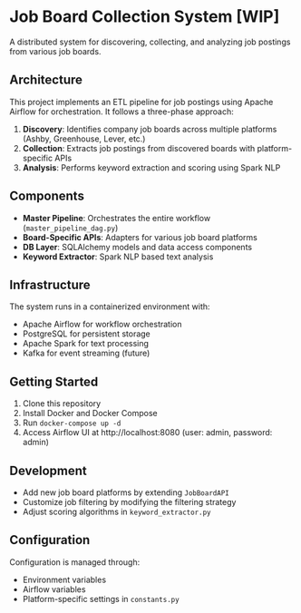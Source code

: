 # Job Board Collection System [WIP]

A distributed system for discovering, collecting, and analyzing job postings from various job boards.

## Architecture

This project implements an ETL pipeline for job postings using Apache Airflow for orchestration. It follows a three-phase approach:

1. **Discovery**: Identifies company job boards across multiple platforms (Ashby, Greenhouse, Lever, etc.)
2. **Collection**: Extracts job postings from discovered boards with platform-specific APIs
3. **Analysis**: Performs keyword extraction and scoring using Spark NLP

## Components

- **Master Pipeline**: Orchestrates the entire workflow (`master_pipeline_dag.py`)
- **Board-Specific APIs**: Adapters for various job board platforms
- **DB Layer**: SQLAlchemy models and data access components
- **Keyword Extractor**: Spark NLP based text analysis

## Infrastructure

The system runs in a containerized environment with:
- Apache Airflow for workflow orchestration
- PostgreSQL for persistent storage
- Apache Spark for text processing
- Kafka for event streaming (future)

## Getting Started

1. Clone this repository
2. Install Docker and Docker Compose
3. Run `docker-compose up -d`
4. Access Airflow UI at http://localhost:8080 (user: admin, password: admin)

## Development

- Add new job board platforms by extending `JobBoardAPI`
- Customize job filtering by modifying the filtering strategy
- Adjust scoring algorithms in `keyword_extractor.py`

## Configuration

Configuration is managed through:
- Environment variables
- Airflow variables
- Platform-specific settings in `constants.py`
